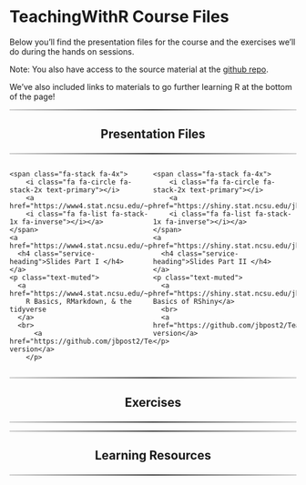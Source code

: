 TeachingWithR Course Files
================

<head>

<link href="//maxcdn.bootstrapcdn.com/font-awesome/4.2.0/css/font-awesome.min.css" rel="stylesheet">

</head>

Below you’ll find the presentation files for the course and the
exercises we’ll do during the hands on sessions.

Note: You also have access to the source material at the [github
repo](https://github.com/jbpost2/TeachingWithR).

We’ve also included links to materials to go further learning R at the
bottom of the page\!

<hr style="    border: 0;
    height: 2px;
    background: #333;
    background-image: linear-gradient(to right, #ccc, #333, #ccc);">

<h2 class="intro-text text-center">

<center>

<strong>Presentation Files</strong>

</center>

</h2>

<hr style="    border: 0;
    height: 2px;
    background: #333;
    background-image: linear-gradient(to right, #ccc, #333, #ccc);">

<div class="row">

<div style="width: 50%;float: left;">

    <span class="fa-stack fa-4x">
        <i class="fa fa-circle fa-stack-2x text-primary"></i>
        <a href="https://www4.stat.ncsu.edu/~post/TeachingWithR/R_Markdown_Tidyverse.html#1">
        <i class="fa fa-list fa-stack-1x fa-inverse"></i></a>
    </span>
    <a href="https://www4.stat.ncsu.edu/~post/TeachingWithR/R_Markdown_Tidyverse.html#1">
      <h4 class="service-heading">Slides Part I </h4>
    </a>
    <p class="text-muted">
      <a href="https://www4.stat.ncsu.edu/~post/TeachingWithR/R_Markdown_Tidyverse.html#1">
        R Basics, RMarkdown, & the tidyverse
      </a>
      <br>
          <a href="https://github.com/jbpost2/TeachingWithR/blob/main/slides/R_Markdown_Tidyverse.pdf">PDF version</a>
        </p>

</div>

<div style="width: 50%;float: right;">

    <span class="fa-stack fa-4x">
        <i class="fa fa-circle fa-stack-2x text-primary"></i>
        <a href="https://shiny.stat.ncsu.edu/jbpost2/TeachingWithR/#1">
        <i class="fa fa-list fa-stack-1x fa-inverse"></i></a>
    </span>
    <a href="https://shiny.stat.ncsu.edu/jbpost2/TeachingWithR/#1">
      <h4 class="service-heading">Slides Part II </h4>
    </a>
    <p class="text-muted">
      <a href="https://shiny.stat.ncsu.edu/jbpost2/TeachingWithR/#1"> Basics of RShiny</a>
      <br>
      <a href="https://github.com/jbpost2/TeachingWithR/blob/main/slides/Shiny.pdf">PDF version</a> 
    </p>

</div>

</div>

<div style="content: &quot;&quot;;
  clear: both;
  display: table;">

</div>

<hr style="    border: 0;
    height: 2px;
    background: #333;
    background-image: linear-gradient(to right, #ccc, #333, #ccc);">

<h2 class="intro-text text-center">

<center>

<strong>Exercises</strong>

</center>

</h2>

<hr style="    border: 0;
    height: 2px;
    background: #333;
    background-image: linear-gradient(to right, #ccc, #333, #ccc);">

<hr style="    border: 0;
    height: 2px;
    background: #333;
    background-image: linear-gradient(to right, #ccc, #333, #ccc);">

<h2 class="intro-text text-center">

<center>

<strong>Learning Resources</strong>

</center>

</h2>

<hr style="    border: 0;
    height: 2px;
    background: #333;
    background-image: linear-gradient(to right, #ccc, #333, #ccc);">
